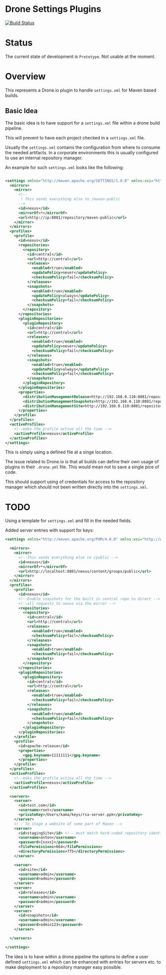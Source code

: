 # Drone Settings Plugins

[![Build Status](https://cloud.drone.io/api/badges/khmarbaise/drone-settings/status.svg)](https://cloud.drone.io/khmarbaise/drone-settings)

# Status

The current state of development is `Prototype`. Not usable at the moment.

# Overview

This represents a Drone.io plugin to handle `settings.xml` for Maven based builds.

## Basic Idea

The basic idea is to have support for a `settings.xml` file within a drone build pipeline.

This will prevent to have each project checked in a `settings.xml` file.

Usually the `settings.xml` contains the configuration from where to consume the needed artifacts. In
a corporate environments this is usually configured to use an internal repository manager.

An example for such `settings.xml` looks like the following:

```xml

<settings xmlns="http://maven.apache.org/SETTINGS/1.0.0" xmlns:xsi="http://www.w3.org/2001/XMLSchema-instance" xsi:schemaLocation="http://maven.apache.org/SETTINGS/1.0.0 http://maven.apache.org/xsd/settings-1.0.0.xsd">
  <mirrors>
    <mirror>
      <!--
       ! This sends everything else to /maven-public
      -->
      <id>nexus</id>
      <mirrorOf>*</mirrorOf>
      <url>http://ip:8081/repository/maven-public</url>
    </mirror>
  </mirrors>
  <profiles>
    <profile>
      <id>nexus</id>
      <repositories>
        <repository>
          <id>central</id>
          <url>http://central</url>
          <releases>
            <enabled>true</enabled>
            <updatePolicy>never</updatePolicy>
            <checksumPolicy>fail</checksumPolicy>
          </releases>
          <snapshots>
            <enabled>true</enabled>
            <updatePolicy>always</updatePolicy>
            <checksumPolicy>fail</checksumPolicy>
          </snapshots>
        </repository>
      </repositories>
      <pluginRepositories>
        <pluginRepository>
          <id>central</id>
          <url>http://central</url>
          <releases>
            <enabled>true</enabled>
            <updatePolicy>never</updatePolicy>
            <checksumPolicy>fail</checksumPolicy>
          </releases>
          <snapshots>
            <enabled>true</enabled>
            <updatePolicy>always</updatePolicy>
            <checksumPolicy>fail</checksumPolicy>
          </snapshots>
        </pluginRepository>
      </pluginRepositories>
      <properties>
        <distributionManagementRelease>http://192.168.0.110:8081/repository/maven-releases/</distributionManagementRelease>
        <distributionManagementSnapshots>http://192.168.0.110:8081/repository/maven-snapshots/</distributionManagementSnapshots>
        <distributionManagementSite>http://192.168.0.110:8081/repository/maven-sites/</distributionManagementSite>
      </properties>
    </profile>
  </profiles>
  <activeProfiles>
    <!--make the profile active all the time -->
    <activeProfile>nexus</activeProfile>
  </activeProfiles>
</settings>
``` 

This is simply using a defined file at a singe location.

The issue related to Drone.io is that all builds can define their own usage of plugins in
their `.drone.yml`
file. This would mean not to save a single pice of code.

This should support using of credentials for access to the repository manager which should not been
written directly into the `settings.xml`.

# TODO

Using a template for `settings.xml` and fill in the needed fields.

Added server entries with support for keys:

```xml
<settings xmlns="http://maven.apache.org/POM/4.0.0" xmlns:xsi="http://www.w3.org/2001/XMLSchema-instance" xsi:schemaLocation="http://maven.apache.org/POM/4.0.0 http://maven.apache.org/xsd/settings-1.0.0.xsd">

  <mirrors>
    <mirror>
      <!--This sends everything else to /public -->
      <id>nexus</id>
      <mirrorOf>*</mirrorOf>
      <url>http://localhost:8081/nexus/content/groups/public</url>
    </mirror>
  </mirrors>
  <profiles>
    <profile>
      <id>nexus</id>
      <!--Enable snapshots for the built in central repo to direct -->
      <!--all requests to nexus via the mirror -->
      <repositories>
        <repository>
          <id>central</id>
          <url>http://central</url>
          <releases>
            <enabled>true</enabled>
            <checksumPolicy>fail</checksumPolicy>
          </releases>
          <snapshots>
            <enabled>true</enabled>
            <checksumPolicy>fail</checksumPolicy>
          </snapshots>
        </repository>
      </repositories>
      <pluginRepositories>
        <pluginRepository>
          <id>central</id>
          <url>http://central</url>
          <releases>
            <enabled>true</enabled>
            <checksumPolicy>fail</checksumPolicy>
          </releases>
          <snapshots>
            <enabled>true</enabled>
            <checksumPolicy>fail</checksumPolicy>
          </snapshots>
        </pluginRepository>
      </pluginRepositories>
    </profile>
    <profile>
      <id>apache-release</id>
      <properties>
        <gpg.keyname>11111111</gpg.keyname>
      </properties>
    </profile>
  </profiles>
  <activeProfiles>
    <!--make the profile active all the time -->
    <activeProfile>nexus</activeProfile>
  </activeProfiles>

  <servers>
    <server>
      <id>test.com</id>
      <username>root</username>
      <privateKey>/Users/kama/keys/rsa-server.ppk</privateKey>
    </server>
    <!-- To stage a website of some part of Maven -->
    <server>
      <id>stagingSite</id> <!-- must match hard-coded repository identifier in site:stage-deploy -->
      <username>anton</username>
      <password>{xxxx}</password>
      <filePermissions>664</filePermissions>
      <directoryPermissions>775</directoryPermissions>
    </server>

    <server>
      <id>site</id>
      <username>admin</username>
      <password>admin</password>
    </server>
    <server>
      <id>releases</id>
      <username>admin</username>
      <password>admin</password>
    </server>
    <server>
      <id>snapshots</id>
      <username>admin</username>
      <password>admin123</password>
    </server>

  </servers>

</settings>

```


The idea is to have within a drone pipeline the options to define a 
user defined `settings.xml` which can be enhanced with entries for servers etc.
to make deployment to a repository manager easy possible.